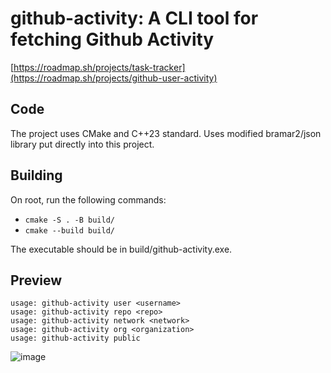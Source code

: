 # github-activity: A CLI tool for fetching Github Activity
[https://roadmap.sh/projects/task-tracker](https://roadmap.sh/projects/github-user-activity)
## Code
The project uses CMake and C++23 standard. Uses modified bramar2/json library put directly into this project.
## Building
On root, run the following commands:
- `cmake -S . -B build/`
- `cmake --build build/`


The executable should be in build/github-activity.exe.

## Preview
```
usage: github-activity user <username>
usage: github-activity repo <repo>
usage: github-activity network <network>
usage: github-activity org <organization>
usage: github-activity public
```
![image](https://github.com/user-attachments/assets/6f189d38-63e6-410f-ae59-f97cf215e16f)
